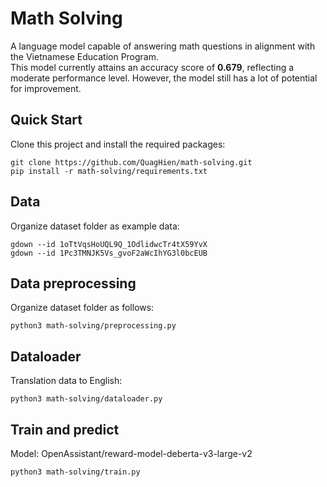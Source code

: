 # Math Solving
A language model capable of answering math questions in alignment with the Vietnamese Education Program.  
This model currently attains an accuracy score of **0.679**, reflecting a moderate performance level. However, the model still has a lot of potential for improvement.
## Quick Start
Clone this project and install the required packages:
```
git clone https://github.com/QuagHien/math-solving.git
pip install -r math-solving/requirements.txt
```
## Data
Organize dataset folder as example data:
```
gdown --id 1oTtVqsHoUQL9Q_1OdlidwcTr4tX59YvX
gdown --id 1Pc3TMNJK5Vs_gvoF2aWcIhYG3l0bcEUB
```
## Data preprocessing
Organize dataset folder as follows:
```
python3 math-solving/preprocessing.py
 ```
## Dataloader
Translation data to English:
```
python3 math-solving/dataloader.py
```
## Train and predict
Model: OpenAssistant/reward-model-deberta-v3-large-v2
```
python3 math-solving/train.py
```

